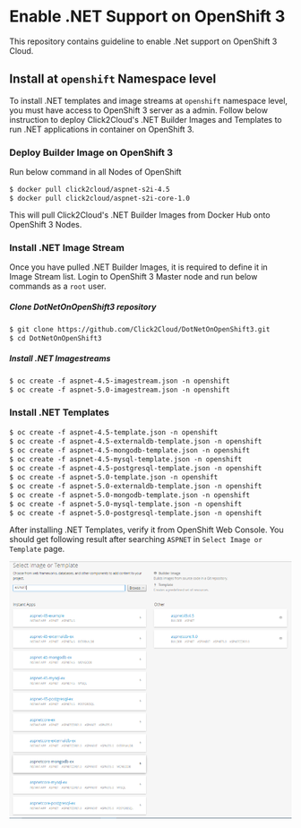 # Enable .NET Support on OpenShift 3
This repository contains guideline to enable .Net support on OpenShift 3 Cloud. 

## Install at `openshift` Namespace level
To install .NET templates and image streams at `openshift` namespace level, you must have access to OpenShift 3 server as a admin. Follow below instruction to deploy Click2Cloud's .NET Builder Images and Templates to run .NET applications in container on OpenShift 3.

### Deploy Builder Image on OpenShift 3
Run below command in all Nodes of OpenShift
```
$ docker pull click2cloud/aspnet-s2i-4.5
$ docker pull click2cloud/aspnet-s2i-core-1.0
```
This will pull Click2Cloud's .NET Builder Images from Docker Hub onto OpenShift 3 Nodes.

### Install .NET Image Stream
Once you have pulled .NET Builder Images, it is required to define it in Image Stream list. Login to OpenShift 3 Master node and run below commands as a `root` user.

##### Clone DotNetOnOpenShift3 repository
```
$ git clone https://github.com/Click2Cloud/DotNetOnOpenShift3.git
$ cd DotNetOnOpenShift3
```
##### Install .NET Imagestreams
```
$ oc create -f aspnet-4.5-imagestream.json -n openshift
$ oc create -f aspnet-5.0-imagestream.json -n openshift
```
### Install .NET Templates
```
$ oc create -f aspnet-4.5-template.json -n openshift
$ oc create -f aspnet-4.5-externaldb-template.json -n openshift
$ oc create -f aspnet-4.5-mongodb-template.json -n openshift
$ oc create -f aspnet-4.5-mysql-template.json -n openshift
$ oc create -f aspnet-4.5-postgresql-template.json -n openshift
$ oc create -f aspnet-5.0-template.json -n openshift
$ oc create -f aspnet-5.0-externaldb-template.json -n openshift
$ oc create -f aspnet-5.0-mongodb-template.json -n openshift
$ oc create -f aspnet-5.0-mysql-template.json -n openshift
$ oc create -f aspnet-5.0-postgresql-template.json -n openshift
```
After installing .NET Templates, verify it from OpenShift Web Console. You should get following result after searching `ASPNET` in `Select Image or Template` page.

![Search Result](/result.png?raw=true "Result")
